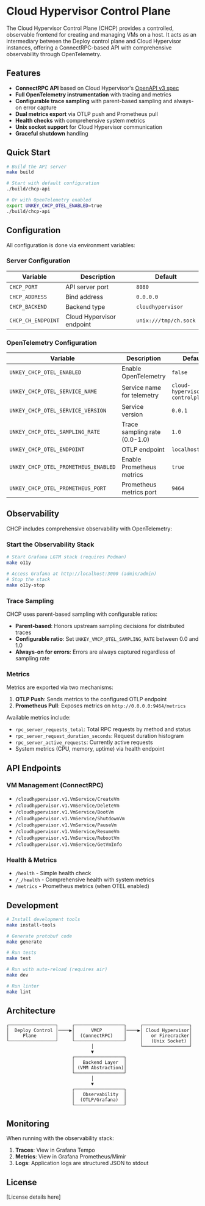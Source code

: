 # Cloud Hypervisor Control Plane

The Cloud Hypervisor Control Plane (CHCP) provides a controlled, observable frontend for creating and managing VMs on a host. It acts as an intermediary between the Deploy control plane and Cloud Hypervisor instances, offering a ConnectRPC-based API with comprehensive observability through OpenTelemetry.

## Features

- **ConnectRPC API** based on Cloud Hypervisor's [OpenAPI v3 spec](https://raw.githubusercontent.com/cloud-hypervisor/cloud-hypervisor/master/vmm/src/api/openapi/cloud-hypervisor.yaml)
- **Full OpenTelemetry instrumentation** with tracing and metrics
- **Configurable trace sampling** with parent-based sampling and always-on error capture
- **Dual metrics export** via OTLP push and Prometheus pull
- **Health checks** with comprehensive system metrics
- **Unix socket support** for Cloud Hypervisor communication
- **Graceful shutdown** handling

## Quick Start

```bash
# Build the API server
make build

# Start with default configuration
./build/chcp-api

# Or with OpenTelemetry enabled
export UNKEY_CHCP_OTEL_ENABLED=true
./build/chcp-api
```

## Configuration

All configuration is done via environment variables:

### Server Configuration

| Variable | Description | Default |
|----------|-------------|---------|
| `CHCP_PORT` | API server port | `8080` |
| `CHCP_ADDRESS` | Bind address | `0.0.0.0` |
| `CHCP_BACKEND` | Backend type | `cloudhypervisor` |
| `CHCP_CH_ENDPOINT` | Cloud Hypervisor endpoint | `unix:///tmp/ch.sock` |

### OpenTelemetry Configuration

| Variable | Description | Default |
|----------|-------------|---------|
| `UNKEY_CHCP_OTEL_ENABLED` | Enable OpenTelemetry | `false` |
| `UNKEY_CHCP_OTEL_SERVICE_NAME` | Service name for telemetry | `cloud-hypervisor-controlplane` |
| `UNKEY_CHCP_OTEL_SERVICE_VERSION` | Service version | `0.0.1` |
| `UNKEY_CHCP_OTEL_SAMPLING_RATE` | Trace sampling rate (0.0-1.0) | `1.0` |
| `UNKEY_CHCP_OTEL_ENDPOINT` | OTLP endpoint | `localhost:4318` |
| `UNKEY_CHCP_OTEL_PROMETHEUS_ENABLED` | Enable Prometheus metrics | `true` |
| `UNKEY_CHCP_OTEL_PROMETHEUS_PORT` | Prometheus metrics port | `9464` |

## Observability

CHCP includes comprehensive observability with OpenTelemetry:

### Start the Observability Stack

```bash
# Start Grafana LGTM stack (requires Podman)
make o11y

# Access Grafana at http://localhost:3000 (admin/admin)
# Stop the stack
make o11y-stop
```

### Trace Sampling

CHCP uses parent-based sampling with configurable ratios:
- **Parent-based**: Honors upstream sampling decisions for distributed traces
- **Configurable ratio**: Set `UNKEY_VMCP_OTEL_SAMPLING_RATE` between 0.0 and 1.0
- **Always-on for errors**: Errors are always captured regardless of sampling rate

### Metrics

Metrics are exported via two mechanisms:
1. **OTLP Push**: Sends metrics to the configured OTLP endpoint
2. **Prometheus Pull**: Exposes metrics on `http://0.0.0.0:9464/metrics`

Available metrics include:
- `rpc_server_requests_total`: Total RPC requests by method and status
- `rpc_server_request_duration_seconds`: Request duration histogram
- `rpc_server_active_requests`: Currently active requests
- System metrics (CPU, memory, uptime) via health endpoint

## API Endpoints

### VM Management (ConnectRPC)
- `/cloudhypervisor.v1.VmService/CreateVm`
- `/cloudhypervisor.v1.VmService/DeleteVm`
- `/cloudhypervisor.v1.VmService/BootVm`
- `/cloudhypervisor.v1.VmService/ShutdownVm`
- `/cloudhypervisor.v1.VmService/PauseVm`
- `/cloudhypervisor.v1.VmService/ResumeVm`
- `/cloudhypervisor.v1.VmService/RebootVm`
- `/cloudhypervisor.v1.VmService/GetVmInfo`

### Health & Metrics
- `/health` - Simple health check
- `/_/health` - Comprehensive health with system metrics
- `/metrics` - Prometheus metrics (when OTEL enabled)

## Development

```bash
# Install development tools
make install-tools

# Generate protobuf code
make generate

# Run tests
make test

# Run with auto-reload (requires air)
make dev

# Run linter
make lint
```

## Architecture

```
┌─────────────────┐     ┌──────────────────┐     ┌─────────────────┐
│  Deploy Control │────▶│      VMCP        │────▶│ Cloud Hypervisor│
│     Plane       │     │  (ConnectRPC)    │     │   or Firecracker│
└─────────────────┘     └──────────────────┘     │   (Unix Socket) │
                               │                 └─────────────────┘
                               ▼                   
                        ┌──────────────────┐
                        │   Backend Layer  │
                        │ (VMM Abstraction)│
                        └──────────────────┘
                               │
                               ▼
                        ┌──────────────────┐
                        │   Observability  │
                        │  (OTLP/Grafana)  │
                        └──────────────────┘
```

## Monitoring

When running with the observability stack:

1. **Traces**: View in Grafana Tempo
2. **Metrics**: View in Grafana Prometheus/Mimir
3. **Logs**: Application logs are structured JSON to stdout

## License

[License details here]
